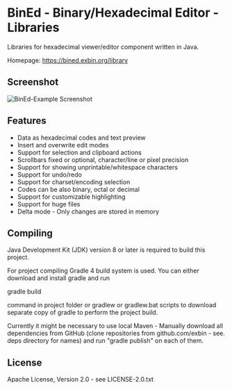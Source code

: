 BinEd - Binary/Hexadecimal Editor - Libraries
=============================================

Libraries for hexadecimal viewer/editor component written in Java.

Homepage: https://bined.exbin.org/library  

Screenshot
----------

![BinEd-Example Screenshot](images/example_screenshot.png?raw=true)

Features
--------

  * Data as hexadecimal codes and text preview
  * Insert and overwrite edit modes
  * Support for selection and clipboard actions
  * Scrollbars fixed or optional, character/line or pixel precision
  * Support for showing unprintable/whitespace characters
  * Support for undo/redo
  * Support for charset/encoding selection
  * Codes can be also binary, octal or decimal
  * Support for customizable highlighting
  * Support for huge files
  * Delta mode - Only changes are stored in memory

Compiling
---------

Java Development Kit (JDK) version 8 or later is required to build this project.

For project compiling Gradle 4 build system is used. You can either download and install gradle and run

  gradle build

command in project folder or gradlew or gradlew.bat scripts to download separate copy of gradle to perform the project build.

Currently it might be necessary to use local Maven - Manually download all dependencies from GitHub (clone repositories from github.com/exbin - see. deps directory for names) and run "gradle publish" on each of them.

License
-------

Apache License, Version 2.0 - see LICENSE-2.0.txt  

